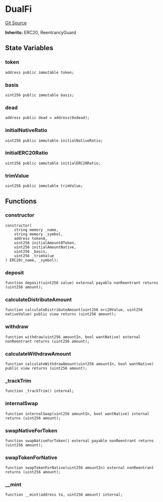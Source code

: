 # DualFi
[Git Source](https://github.com//PermissionlessGames/degen-casino/blob/5267dc482ea6e0862309fefb038ca0fcb441799e/src/token/DualFi.sol)

**Inherits:**
ERC20, ReentrancyGuard


## State Variables
### token

```solidity
address public immutable token;
```


### basis

```solidity
uint256 public immutable basis;
```


### dead

```solidity
address public dead = address(0xdead);
```


### initialNativeRatio

```solidity
uint256 public immutable initialNativeRatio;
```


### initialERC20Ratio

```solidity
uint256 public immutable initialERC20Ratio;
```


### trimValue

```solidity
uint256 public immutable trimValue;
```


## Functions
### constructor


```solidity
constructor(
    string memory _name,
    string memory _symbol,
    address tokenA,
    uint256 initialAmount0Token,
    uint256 initialAmountNative,
    uint256 _basis,
    uint256 _trimValue
) ERC20(_name, _symbol);
```

### deposit


```solidity
function deposit(uint256 value) external payable nonReentrant returns (uint256 amount);
```

### calculateDistributeAmount


```solidity
function calculateDistributeAmount(uint256 erc20Value, uint256 nativeValue) public view returns (uint256 amount);
```

### withdraw


```solidity
function withdraw(uint256 amountIn, bool wantNative) external nonReentrant returns (uint256 amount);
```

### calculateWithdrawAmount


```solidity
function calculateWithdrawAmount(uint256 amountIn, bool wantNative) public view returns (uint256 amount);
```

### _trackTrim


```solidity
function _trackTrim() internal;
```

### internalSwap


```solidity
function internalSwap(uint256 amountIn, bool wantNative) internal returns (uint256 amount);
```

### swapNativeForToken


```solidity
function swapNativeForToken() external payable nonReentrant returns (uint256 amount);
```

### swapTokenForNative


```solidity
function swapTokenForNative(uint256 amountIn) external nonReentrant returns (uint256 amount);
```

### __mint


```solidity
function __mint(address to, uint256 amount) internal;
```

